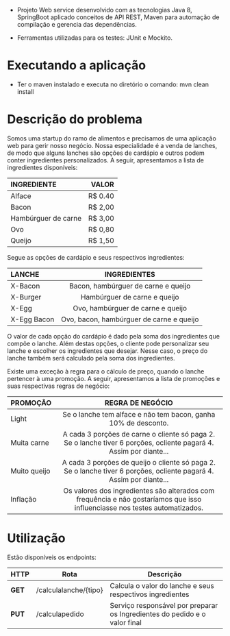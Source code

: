 - Projeto Web service desenvolvido com as tecnologias Java 8, SpringBoot aplicado conceitos de API REST, Maven para automação de compilação e gerencia das dependências.


- Ferramentas utilizadas para os testes: JUnit e Mockito.

# Executando a aplicação

- Ter o maven instalado e executa no diretório o comando: mvn clean install 

# Descrição do problema

Somos uma startup do ramo de alimentos e precisamos de uma aplicação web para gerir
nosso negócio. Nossa especialidade é a venda de lanches, de modo que alguns lanches
são opções de cardápio e outros podem conter ingredientes personalizados.
A seguir, apresentamos a lista de ingredientes disponíveis:


INGREDIENTE           |   VALOR
:---------            | --------:
Alface                | R$ 0.40
Bacon                 | R$ 2,00
Hambúrguer de carne   | R$ 3,00
Ovo                   | R$ 0,80
Queijo                | R$ 1,50

Segue as opções de cardápio e seus respectivos ingredientes:


LANCHE        |   INGREDIENTES
:---------    | :--------------------------------------:
X-Bacon       | Bacon, hambúrguer de carne e queijo
X-Burger      | Hambúrguer de carne e queijo
X-Egg         | Ovo, hambúrguer de carne e queijo
X-Egg Bacon   | Ovo, bacon, hambúrguer de carne e queijo

O valor de cada opção do cardápio é dado pela soma dos ingredientes que compõe o lanche. Além destas opções, o cliente pode personalizar seu lanche e escolher os ingredientes que desejar. Nesse caso, o preço do lanche também será calculado pela soma dos ingredientes.

Existe uma exceção à regra para o cálculo de preço, quando o lanche pertencer à uma promoção. A seguir, apresentamos a lista de promoções e suas respectivas regras de negócio:

PROMOÇÃO        |  REGRA DE NEGÓCIO
:---------      | :--------------------------------------:
Light           | Se o lanche tem alface e não tem bacon, ganha 10% de desconto.
Muita carne     | A cada 3 porções de carne o cliente só paga 2. Se o lanche tiver 6 porções, ocliente pagará 4. Assim por diante...
Muito queijo    | A cada 3 porções de queijo o cliente só paga 2. Se o lanche tiver 6 porções, ocliente pagará 4. Assim por diante...
Inflação        | Os valores dos ingredientes são alterados com frequência e não gostaríamos que isso influenciasse nos testes automatizados.


# Utilização

Estão disponíveis os endpoints:

| HTTP | Rota | Descrição |
| ----------- | ---- | --------- |
| **GET** | /calculalanche/{tipo}| Calcula o valor do lanche e seus respectivos ingredientes |
| **PUT** | /calculapedido | Serviço responsável por preparar os Ingredientes do pedido e o valor final |

